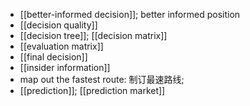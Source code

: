 - [[better-informed decision]]; better informed position
- [[decision quality]]
- [[decision tree]]; [[decision matrix]]
- [[evaluation matrix]]
- [[final decision]]
- [[insider information]]
- map out the fastest route: 制订最速路线;
- [[prediction]]; [[prediction market]]
